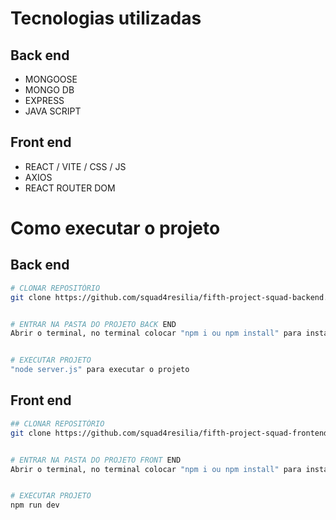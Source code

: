 # Tecnologias utilizadas
## Back end
- MONGOOSE
- MONGO DB
- EXPRESS
- JAVA SCRIPT

## Front end
- REACT / VITE / CSS / JS 
- AXIOS
- REACT ROUTER DOM





# Como executar o projeto


## Back end

```bash
# CLONAR REPOSITÓRIO
git clone https://github.com/squad4resilia/fifth-project-squad-backend.git


# ENTRAR NA PASTA DO PROJETO BACK END
Abrir o terminal, no terminal colocar "npm i ou npm install" para instalar a pasta node_modules.


# EXECUTAR PROJETO
"node server.js" para executar o projeto
```


## Front end 

```bash
## CLONAR REPOSITÓRIO
git clone https://github.com/squad4resilia/fifth-project-squad-frontend.git


# ENTRAR NA PASTA DO PROJETO FRONT END
Abrir o terminal, no terminal colocar "npm i ou npm install" para instalar a pasta node_modules.


# EXECUTAR PROJETO
npm run dev
```

